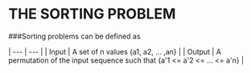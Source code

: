 # THE SORTING PROBLEM

###Sorting problems can be defined as

| --- | --- |
| Input | A set of n values {a1, a2, ... ,an} |
| Output | A permutation of the input sequence such that {a'1 <= a'2 <= ... <= a'n} |
